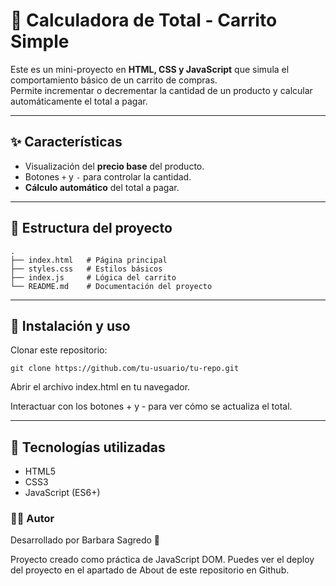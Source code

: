 # 🛒 Calculadora de Total - Carrito Simple

Este es un mini-proyecto en **HTML, CSS y JavaScript** que simula el comportamiento básico de un carrito de compras.  
Permite incrementar o decrementar la cantidad de un producto y calcular automáticamente el total a pagar.  

---

## ✨ Características

- Visualización del **precio base** del producto.
- Botones `+` y `-` para controlar la cantidad.
- **Cálculo automático** del total a pagar.

---

## 📂 Estructura del proyecto

```
.
├── index.html   # Página principal
├── styles.css   # Estilos básicos
├── index.js     # Lógica del carrito
└── README.md    # Documentación del proyecto

```

---

## 🚀 Instalación y uso

Clonar este repositorio:

```
git clone https://github.com/tu-usuario/tu-repo.git
```

Abrir el archivo index.html en tu navegador.

Interactuar con los botones + y - para ver cómo se actualiza el total.

---

## 🔧 Tecnologías utilizadas

- HTML5
- CSS3
- JavaScript (ES6+)

### 👨‍💻 Autor

Desarrollado por Barbara Sagredo 🚀

Proyecto creado como práctica de JavaScript DOM. Puedes ver el deploy del proyecto en el apartado de About de este repositorio en Github.